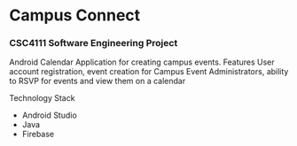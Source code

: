 # Campus Connect
### CSC4111 Software Engineering Project


Android Calendar Application for creating campus events.  Features User account registration, event creation for Campus Event Administrators, ability to RSVP for events and view them on a calendar

Technology Stack
* Android Studio
* Java
* Firebase
